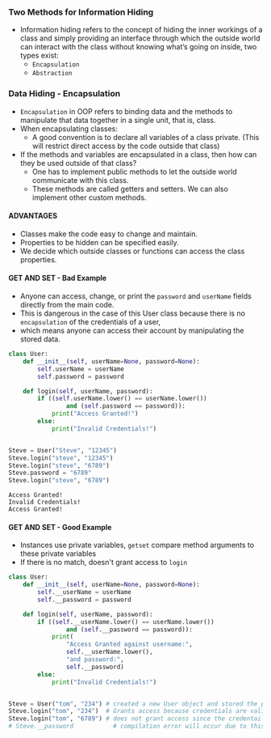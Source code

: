 ### Two Methods for Information Hiding

- Information hiding refers to the concept of hiding the inner workings of a class and simply providing an interface through which the outside world can interact with the class without knowing what’s going on inside, two types exist:
    - <code>Encapsulation</code>
    - <code>Abstraction</code>

### Data Hiding - Encapsulation

- <code>Encapsulation</code> in OOP refers to binding data and the methods to manipulate that data together in a single unit, that is, class.
- When encapsulating classes:
    - A good convention is to declare all variables of a class private. (This will restrict direct access by the code outside that class)
- If the methods and variables are encapsulated in a class, then how can they be used outside of that class?
    - One has to implement public methods to let the outside world communicate with this class. 
    - These methods are called getters and setters. We can also implement other custom methods.

#### ADVANTAGES

- Classes make the code easy to change and maintain.
- Properties to be hidden can be specified easily.
- We decide which outside classes or functions can access the class properties.

#### GET AND SET - Bad Example 

- Anyone can access, change, or print the <code>password</code> and <code>userName</code> fields directly from the main code.
- This is dangerous in the case of this User class because there is no <code>encapsulation</code> of the credentials of a user, 
- which means anyone can access their account by manipulating the stored data.

```python
class User:
    def __init__(self, userName=None, password=None):
        self.userName = userName
        self.password = password

    def login(self, userName, password):
        if ((self.userName.lower() == userName.lower())
                and (self.password == password)):
            print("Access Granted!")
        else:
            print("Invalid Credentials!")


Steve = User("Steve", "12345")
Steve.login("steve", "12345")
Steve.login("steve", "6789")
Steve.password = "6789"
Steve.login("steve", "6789")
```

```
Access Granted!
Invalid Credentials!
Access Granted!
```

#### GET AND SET - Good Example

- Instances use private variables, <code>get</code><code>set</code> compare method arguments to these private variables
- If there is no match, doesn't grant access to <code>login</code>

```python
class User:
    def __init__(self, userName=None, password=None):
        self.__userName = userName
        self.__password = password

    def login(self, userName, password):
        if ((self.__userName.lower() == userName.lower())
                and (self.__password == password)):
            print(
                "Access Granted against username:",
                self.__userName.lower(),
                "and password:",
                self.__password)
        else:
            print("Invalid Credentials!")


Steve = User("tom", "234") # created a new User object and stored the password and username
Steve.login("tom", "234")  # Grants access because credentials are valid
Steve.login("tom", "6789") # does not grant access since the credentails are invalid
# Steve.__password           # compilation error will occur due to this line
```
